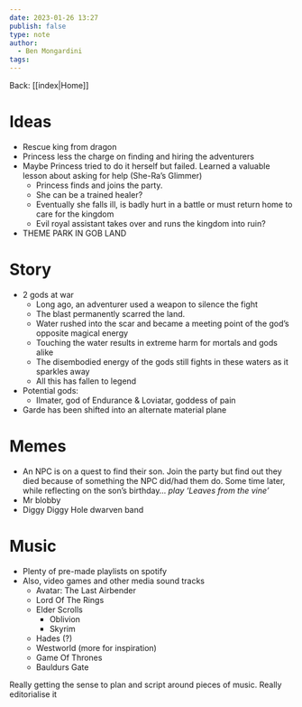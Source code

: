 ```yaml
---
date: 2023-01-26 13:27
publish: false
type: note
author:
  - Ben Mongardini
tags:
---
```

Back: [[index|Home]]

# Ideas
- Rescue king from dragon 
- Princess less the charge on finding and hiring the adventurers 
- Maybe Princess tried to do it herself but failed. Learned a valuable lesson about asking for help (She-Ra’s Glimmer)  
	- Princess finds and joins the party. 
	- She can be a trained healer? 
	- Eventually she falls ill, is badly hurt in a battle or must return home to care for the kingdom 
	- Evil royal assistant takes over and runs the kingdom into ruin? 
- THEME PARK IN GOB LAND

# Story
- 2 gods at war
	- Long ago, an adventurer used a weapon to silence the fight
	- The blast permanently scarred the land. 
	- Water rushed into the scar and became a meeting point of the god’s opposite magical energy
	- Touching the water results in extreme harm for mortals and gods alike
	- The disembodied energy of the gods still fights in these waters as it sparkles away
	- All this has fallen to legend
- Potential gods:
	- Ilmater, god of Endurance & Loviatar, goddess of pain
- Garde has been shifted into an alternate material plane
# Memes
- An NPC is on a quest to find their son. Join the party but find out they died because of something the NPC did/had them do. Some time later, while reflecting on the son’s birthday… *play ‘Leaves from the vine’*
- Mr blobby 
- Diggy Diggy Hole dwarven band 

# Music
- Plenty of pre-made playlists on spotify 
- Also, video games and other media sound tracks 
	- Avatar: The Last Airbender
	- Lord Of The Rings
	- Elder Scrolls 
		- Oblivion 
		- Skyrim 
	- Hades (?) 
	- Westworld (more for inspiration)
	- Game Of Thrones 
	- Bauldurs Gate 

Really getting the sense to plan and script around pieces of music. Really editorialise it
